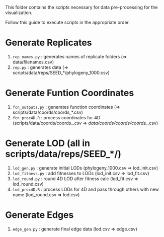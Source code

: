 This folder contains the scripts necessary for data pre-processing for the visualization. 

Follow this guide to execute scripts in the appropriate order.
# Generate Replicates
1. `rep_names.py` : generates names of replicate folders (=> data/filenames.csv)
2. `rep.py` : generates data (=> scripts/data/reps/SEED_*/phylogeny_1000.csv)
# Generate Funtion Coordinates
1. `fcn_outputs.py` : generates function coordinates (=> scripts/data/coords/coords_*.csv)
2. `fcn_proc4D.R` : process coordinates for 4D (scripts/data/coords/coords_*.csv => data/coords/coords/coords_*.csv)
# Generate LOD (all in scripts/data/reps/SEED_*/)
1. `lod_gen.py` : generate initial LODs (phylogeny_1000.csv => lod_init.csv)
2. `lod_fitness.py` : add fitnesses to LODs (lod_init.csv => lod_fit.csv)
3. `lod_round.py` : round 4D LOD after fitness calc (lod_fit.csv => lod_round.csv)
4. `lod_proc4D.R` : process LODs for 4D and pass through others with new name (lod_round.csv => lod.csv)
# Generate Edges
1. `edge_gen.py` : generate final edge data (lod.csv => edge.csv)